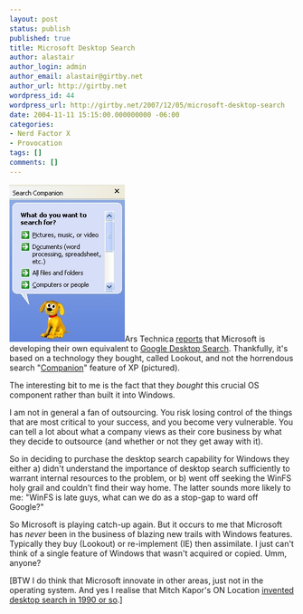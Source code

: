 ```yaml
---
layout: post
status: publish
published: true
title: Microsoft Desktop Search
author: alastair
author_login: admin
author_email: alastair@girtby.net
author_url: http://girtby.net
wordpress_id: 44
wordpress_url: http://girtby.net/2007/12/05/microsoft-desktop-search
date: 2004-11-11 15:15:00.000000000 -06:00
categories:
- Nerd Factor X
- Provocation
tags: []
comments: []
---
```

<img src="/images/windows-search-companion.png" alt="Windows Search Companion" width="204" height="278" class="lede"/>Ars Technica <a href="http://arstechnica.com/news.ars/post/20041110-4388.html">reports</a> that Microsoft is developing their own equivalent to <a href="http://desktop.google.com/">Google Desktop Search</a>. Thankfully, it's  based on a technology they bought, called Lookout, and not the horrendous search "<a href="http://everything2.com/index.pl?node=companion">Companion</a>" feature of XP (pictured).

The interesting bit to me is the fact that they <em>bought</em> this crucial OS component rather than built it into Windows.

I am not in general a fan of outsourcing. You risk losing control of the things that are most critical to your success, and you become very vulnerable. You can tell a lot about what a company views as their core business by what they decide to outsource (and whether or not they get away with it).

So in deciding to purchase the desktop search capability for Windows they either a) didn't understand the importance of desktop search sufficiently to warrant internal resources to the problem, or b) went off seeking the WinFS holy grail and couldn't find their way home. The latter sounds more likely to me: "WinFS is late guys, what can we do as a stop-gap to ward off Google?"

So Microsoft is playing catch-up again. But it occurs to me that Microsoft has <em>never</em> been in the business of blazing new trails with Windows features. Typically they buy (Lookout) or re-implement (IE) then assimilate. I just can't think of a single feature of Windows that wasn't acquired or copied. Umm, anyone?

[BTW I do think that Microsoft innovate in other areas, just not in the operating system. And yes I realise that Mitch Kapor's ON Location <a href="http://archive.neotonic.com/archive/osaf-design/msg/626">invented desktop search in 1990 or so</a>.]
